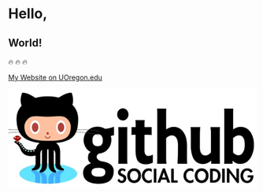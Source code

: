 # Hello,
## World!
:fire: :fire: :fire:


[My Website on UOregon.edu](http://pages.uoregon.edu/jhanks/111/)

![GitHub Photo](Images/github-logo.jpg)
